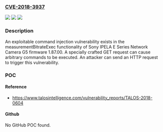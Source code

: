 ### [CVE-2018-3937](https://cve.mitre.org/cgi-bin/cvename.cgi?name=CVE-2018-3937)
![](https://img.shields.io/static/v1?label=Product&message=Sony&color=blue)
![](https://img.shields.io/static/v1?label=Version&message=n%2Fa&color=blue)
![](https://img.shields.io/static/v1?label=Vulnerability&message=command%20injection&color=brighgreen)

### Description

An exploitable command injection vulnerability exists in the measurementBitrateExec functionality of Sony IPELA E Series Network Camera G5 firmware 1.87.00. A specially crafted GET request can cause arbitrary commands to be executed. An attacker can send an HTTP request to trigger this vulnerability.

### POC

#### Reference
- https://www.talosintelligence.com/vulnerability_reports/TALOS-2018-0604

#### Github
No GitHub POC found.

